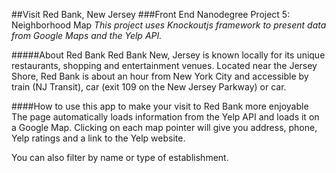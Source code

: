 ##Visit Red Bank, New Jersey
###Front End Nanodegree Project 5: Neighborhood Map
*This project uses Knockoutjs framework to present data from Google Maps and the Yelp API.*

#####About Red Bank
Red Bank New, Jersey is known locally for its unique restaurants, shopping and entertainment venues.  Located near the Jersey Shore, Red Bank is about an hour from New York City and accessible by train (NJ Transit), car (exit 109 on the New Jersey Parkway) or car.

####How to use this app to make your visit to Red Bank more enjoyable
The page automatically loads information from the Yelp API and loads it on a Google Map.  Clicking on each map pointer will give you address, phone, Yelp ratings and a link to the Yelp website.

You can also filter by name or type of establishment.


